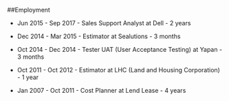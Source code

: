 ##Employment

- Jun 2015 - Sep 2017 - Sales Support Analyst at Dell - 2 years

- Dec 2014 - Mar 2015 - Estimator at Sealutions - 3 months

- Oct 2014 - Dec 2014 - Tester UAT (User Acceptance Testing) at Yapan - 3 months

- Oct 2011 - Oct 2012 - Estimator at LHC (Land and Housing Corporation) - 1 year

- Jan 2007 - Oct 2011 - Cost Planner at Lend Lease - 4 years 
